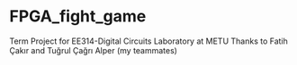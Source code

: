# FPGA_fight_game
Term Project for EE314-Digital Circuits Laboratory at METU
Thanks to Fatih Çakır and Tuğrul Çağrı Alper (my teammates)
